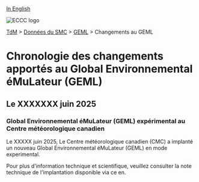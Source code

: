 [In English](changelog_gdps-geml_en.md)

![ECCC logo](../../img_eccc-logo.png)

[TdM](../../readme_fr.md) > [Données du SMC](../readme_fr.md) > [GEML](readme_gdps_fr.md) > Changements au GEML

# Chronologie des changements apportés au Global Environnemental éMuLateur (GEML)

## Le XXXXXXX juin 2025

### Global Environnemental éMuLateur (GEML) expérimental au Centre météorologique canadien 

Le XXXXX juin 2025, Le Centre météorologique canadien (CMC) a implanté un nouveau Global Environnemental éMuLateur (GEML) en mode experimental.

Pour plus d'information technique et scientifique, veuillez consulter la note technique de l'implantation disponible via ce 
en.
